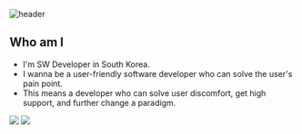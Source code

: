 ![header](https://capsule-render.vercel.app/api?type=waving&color=auto&height=300&section=header&text=console.log(jeil.getTIL())&fontSize=50)

## Who am I

- I'm SW Developer in South Korea.
- I wanna be a user-friendly software developer who can solve the user's pain point.
- This means a developer who can solve user discomfort, get high support, and further change a paradigm.

<img src="https://img.shields.io/badge/Android-3DDC84?style=flat-square&logo=Android&logoColor=white"/>
<img src="https://img.shields.io/badge/Java-007396?style=flat-square&logo=java&logoColor=red"/>
